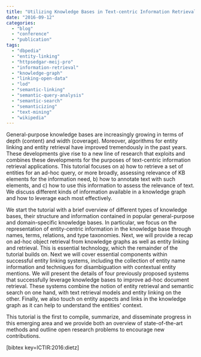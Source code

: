 ```yaml
---
title: "Utilizing Knowledge Bases in Text-centric Information Retrieval (ICTIR 2016)"
date: "2016-09-12"
categories:
  - "blog"
  - "conference"
  - "publication"
tags:
  - "dbpedia"
  - "entity-linking"
  - "httpsedgar-meij-pro"
  - "information-retrieval"
  - "knowledge-graph"
  - "linking-open-data"
  - "lod"
  - "semantic-linking"
  - "semantic-query-analysis"
  - "semantic-search"
  - "semanticizing"
  - "text-mining"
  - "wikipedia"
---
```


General-purpose knowledge bases are increasingly growing in terms of depth (content) and width (coverage). Moreover, algorithms for entity linking and entity retrieval have improved tremendously in the past years. These developments give rise to a new line of research that exploits and combines these developments for the purposes of text-centric information retrieval applications. This tutorial focuses on a) how to retrieve a set of entities for an ad-hoc query, or more broadly, assessing relevance of KB elements for the information need, b) how to annotate text with such elements, and c) how to use this information to assess the relevance of text. We discuss different kinds of information available in a knowledge graph and how to leverage each most effectively. <!--more-->

We start the tutorial with a brief overview of different types of knowledge bases, their structure and information contained in popular general-purpose and domain-specific knowledge bases. In particular, we focus on the representation of entity-centric information in the knowledge base through names, terms, relations, and type taxonomies. Next, we will provide a recap on ad-hoc object retrieval from knowledge graphs as well as entity linking and retrieval. This is essential technology, which the remainder of the tutorial builds on. Next we will cover essential components within successful entity linking systems, including the collection of entity name information and techniques for disambiguation with contextual entity mentions. We will present the details of four previously proposed systems that successfully leverage knowledge bases to improve ad-hoc document retrieval. These systems combine the notion of entity retrieval and semantic search on one hand, with text retrieval models and entity linking on the other. Finally, we also touch on entity aspects and links in the knowledge graph as it can help to understand the entities' context.

This tutorial is the first to compile, summarize, and disseminate progress in this emerging area and we provide both an overview of state-of-the-art methods and outline open research problems to encourage new contributions.

\[bibtex key=ICTIR:2016:dietz\]
